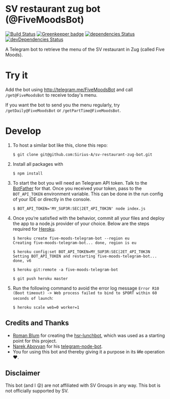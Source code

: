 # SV restaurant zug bot (@FiveMoodsBot)


[![Build Status](https://travis-ci.org/Sirius-A/sv-restaurant-zug-bot.svg?branch=master)](https://travis-ci.org/Sirius-A/sv-restaurant-zug-bot) [![Greenkeeper badge](https://badges.greenkeeper.io/Sirius-A/sv-restaurant-zug-bot.svg)](https://greenkeeper.io/) [![dependencies Status](https://david-dm.org/Sirius-A/sv-restaurant-zug-bot/status.svg)](https://david-dm.org/Sirius-A/sv-restaurant-zug-bot) [![devDependencies Status](https://david-dm.org/Sirius-A/sv-restaurant-zug-bot/dev-status.svg)](https://david-dm.org/Sirius-A/sv-restaurant-zug-bot?type=dev)

A Telegram bot to retrieve the menu of the SV restaurant in Zug (called Five Moods).

# Try it 
Add the bot using http://telegram.me/FiveMoodsBot and call `/get@FiveMoodsBot` to receive today's menu.

If you want the bot to send you the menu regularly, try  `/getDaily@FiveMoodsBot` or `/getPartTime@FiveMoodsBot`.

# Develop
1. To host a similar bot like this, clone this repo:

    ```
    $ git clone git@github.com:Sirius-A/sv-restaurant-zug-bot.git
    ```

2. Install all packages with

    ```
    $ npm install
    ```

3. To start the bot you will need an Telegram API token. Talk to the [BotFather](https://telegram.me/BotFather) for that.
    Once you received your token, pass to the `BOT_API_TOKEN` environment variable. 
    This can be done in the run config of your IDE or directly in the console.

    ```
    $ BOT_API_TOKEN='MY_SUP3R:SEC|2ET_4PI_T0K3N' node index.js
    ```

5. Once you’re satisfied with the behavior, commit all your files and deploy the app to a node.js provider of your choice. 
Below are the steps required for [Heroku](www.heroku.com).

    ```
    $ heroku create five-moods-telegram-bot --region eu
    Creating five-moods-telegram-bot... done, region is eu
    
    $ heroku config:set BOT_API_TOKEN=MY_SUP3R:SEC|2ET_4PI_T0K3N
    Setting BOT_API_TOKEN and restarting five-moods-telegram-bot... done, v6
    
    $ heroku git:remote -a five-moods-telegram-bot
    
    $ git push heroku master
    ```

6. Run the following command to avoid the error log message `Error R10 (Boot timeout) -> Web process failed to bind to $PORT within 60 seconds of launch`:

    ```
    $ heroku scale web=0 worker=1
    ```

## Credits and Thanks
 * [Roman Blum](https://github.com/rmnblm/) for creating the [hsr-lunchbot](hsr-lunchbot), which was used as a starting point for this project.
 * [Narek Abovyan](https://github.com/Naltox) for his [telegram-node-bot](https://github.com/Naltox/telegram-node-bot).
 * You for using this bot and thereby giving it a purpose in its ~~life~~ operation :heart:.
 
## Disclaimer
This bot (and I :stuck_out_tongue_winking_eye:) are not affiliated with SV Groups in any way. This bot is not officially supported by SV.
